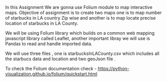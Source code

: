 In this Assignment We are gonna use Folium module to map interactive maps. Objective of assignment is to create two maps one is to map number of starbucks in LA country Zip wise
and another is to map locate precise location of starbucks in LA County.

We will be using Folium library which builds on a common web mapping javascript library called Leaflet, another important libray we will use is Pandas to read and handle imported data.

We will use three files , one is starbucksInLACounty.csv which includes all the starbucs data and location and two geoJson file . 

To check the Folium documentation check - https://python-visualization.github.io/folium/quickstart.html
